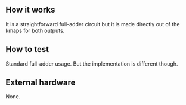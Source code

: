 <!---

This file is used to generate your project datasheet. Please fill in the information below and delete any unused
sections.

You can also include images in this folder and reference them in the markdown. Each image must be less than
512 kb in size, and the combined size of all images must be less than 1 MB.
-->

## How it works

It is a straightforward full-adder circuit but it is made directly out of the kmaps for both outputs.

## How to test

Standard full-adder usage. But the implementation is different though.

## External hardware

None.
